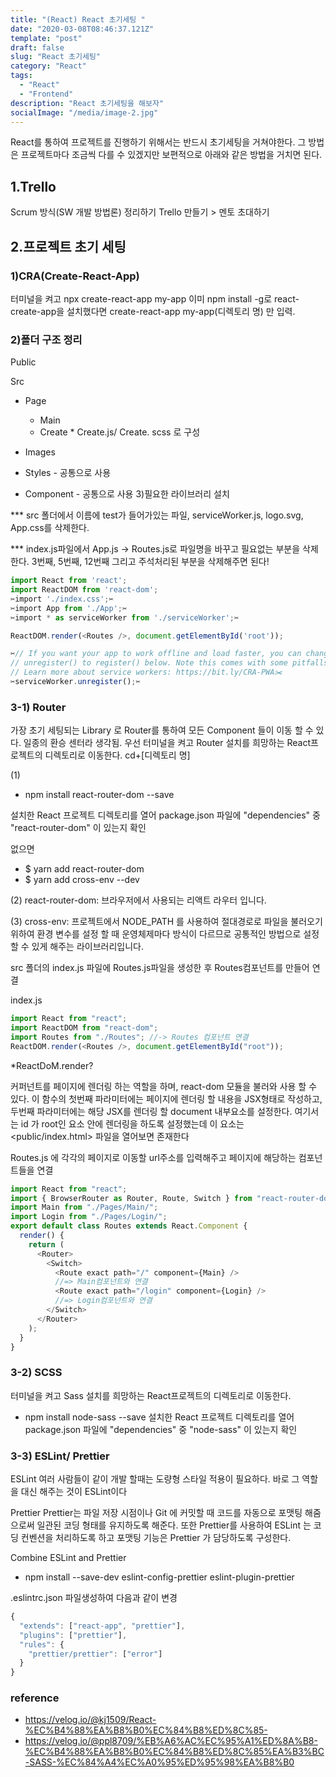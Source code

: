 ```yaml
---
title: "(React) React 초기세팅 "
date: "2020-03-08T08:46:37.121Z"
template: "post"
draft: false
slug: "React 초기세팅"
category: "React"
tags:
  - "React"
  - "Frontend"
description: "React 초기세팅을 해보자"
socialImage: "/media/image-2.jpg"
---
```


React를 통하여 프로젝트를 진행하기 위해서는 반드시 초기세팅을 거쳐야한다.
그 방법은 프로젝트마다 조금씩 다를 수 있겠지만 보편적으로 아래와 같은 방법을 거치면 된다.

## 1.Trello

Scrum 방식(SW 개발 방법론) 정리하기
Trello 만들기 > 멘토 초대하기

## 2.프로젝트 초기 세팅

### 1)CRA(Create-React-App)

터미널을 켜고
npx create-react-app my-app 이미 npm install -g로 react-create-app을 설치했다면 create-react-app my-app(디렉토리 명) 만 입력.

### 2)폴더 구조 정리

Public

Src

- Page

  - Main
  - Create \* Create.js/ Create. scss 로 구성

- Images
- Styles - 공통으로 사용
- Component - 공통으로 사용 3)필요한 라이브러리 설치

\*\*\* src 폴더에서 이름에 test가 들어가있는 파일, serviceWorker.js, logo.svg, App.css를 삭제한다.

\*\*\* index.js파일에서 App.js -> Routes.js로 파일명을 바꾸고 필요없는 부분을 삭제한다. 3번째, 5번째, 12번째 그리고 주석처리된 부분을 삭제해주면 된다!

```js
import React from 'react';
import ReactDOM from 'react-dom';
✂️import './index.css';✂️
✂️import App from './App';✂️
✂️import * as serviceWorker from './serviceWorker';✂️

ReactDOM.render(<Routes />, document.getElementById('root'));

✂️// If you want your app to work offline and load faster, you can change
// unregister() to register() below. Note this comes with some pitfalls.
// Learn more about service workers: https://bit.ly/CRA-PWA✂️
✂️serviceWorker.unregister();✂️

```

### 3-1) Router

가장 초기 세팅되는 Library 로 Router를 통하여 모든 Component 들이 이동 할 수 있다. 일종의 환승 센터라 생각됨. 우선 터미널을 켜고 Router 설치를 희망하는 React프로젝트의 디렉토리로 이동한다.
cd+[디렉토리 명]

(1)

- npm install react-router-dom --save

설치한 React 프로젝트 디렉토리를 열어 package.json 파일에 "dependencies" 중 "react-router-dom" 이 있는지 확인

없으면

- \$ yarn add react-router-dom
- \$ yarn add cross-env --dev

(2) react-router-dom: 브라우저에서 사용되는 리액트 라우터 입니다.

(3) cross-env: 프로젝트에서 NODE_PATH 를 사용하여 절대경로로 파일을 불러오기 위하여 환경 변수를 설정 할 때 운영체제마다 방식이 다르므로 공통적인 방법으로 설정 할 수 있게 해주는 라이브러리입니다.

src 폴더의 index.js 파일에 Routes.js파일을 생성한 후 Routes컴포넌트를 만들어 연결

index.js

```js
import React from "react";
import ReactDOM from "react-dom";
import Routes from "./Routes"; //-> Routes 컴포넌트 연결
ReactDOM.render(<Routes />, document.getElementById("root"));
```

\*ReactDoM.render?

커퍼넌트를 페이지에 렌더링 하는 역할을 하며, react-dom 모듈을 불러와 사용 할 수 있다. 이 함수의 첫번째 파라미터에는 페이지에 렌더링 할 내용을 JSX형태로 작성하고, 두번째 파라미터에는 해당 JSX를 렌더링 할 document 내부요소를 설정한다.
여기서는 id 가 root인 요소 안에 렌더링을 하도록 설정했는데 이 요소는 <public/index.html> 파일을 열어보면 존재한다

Routes.js 에 각각의 페이지로 이동할 url주소를 입력해주고 페이지에 해당하는 컴포넌트들을 연결

```js
import React from "react";
import { BrowserRouter as Router, Route, Switch } from "react-router-dom";
import Main from "./Pages/Main/";
import Login from "./Pages/Login/";
export default class Routes extends React.Component {
  render() {
    return (
      <Router>
        <Switch>
          <Route exact path="/" component={Main} />
          //=> Main컴포넌트와 연결
          <Route exact path="/login" component={Login} />
          //=> Login컴포넌트와 연결
        </Switch>
      </Router>
    );
  }
}
```

### 3-2) SCSS

터미널을 켜고 Sass 설치를 희망하는 React프로젝트의 디렉토리로 이동한다.

- npm install node-sass --save
  설치한 React 프로젝트 디렉토리를 열어 package.json 파일에 "dependencies" 중 "node-sass" 이 있는지 확인

### 3-3) ESLint/ Prettier

ESLint
여러 사람들이 같이 개발 할때는 도량형 스타일 적용이 필요하다. 바로 그 역할을 대신 해주는 것이 ESLint이다

Prettier
Prettier는 파일 저장 시점이나 Git 에 커밋할 때 코드를 자동으로 포맷팅 해줌으로써 일관된 코딩 형태를 유지하도록 해준다.
또한 Prettier를 사용하여 ESLint 는 코딩 컨벤션을 처리하도록 하고 포맷팅 기능은 Prettier 가 담당하도록 구성한다.

Combine ESLint and Prettier

- npm install --save-dev eslint-config-prettier eslint-plugin-prettier

.eslintrc.json 파일생성하여 다음과 같이 변경

```js
{
  "extends": ["react-app", "prettier"],
  "plugins": ["prettier"],
  "rules": {
    "prettier/prettier": ["error"]
  }
}
```

### reference

- https://velog.io/@kj1509/React-%EC%B4%88%EA%B8%B0%EC%84%B8%ED%8C%85-
- https://velog.io/@ppl8709/%EB%A6%AC%EC%95%A1%ED%8A%B8-%EC%B4%88%EA%B8%B0%EC%84%B8%ED%8C%85%EA%B3%BC-SASS-%EC%84%A4%EC%A0%95%ED%95%98%EA%B8%B0
